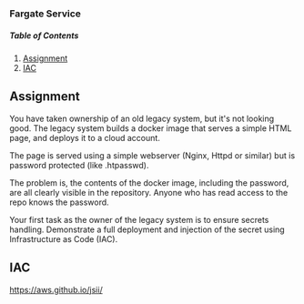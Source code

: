 ### Fargate Service

##### Table of Contents  
1. [Assignment](#assignment)  
2. [IAC](#iac)    


<a name="assignment"></a>
## Assignment

You have taken ownership of an old legacy system, but it&#39;s not looking good. The
legacy system builds a docker image that serves a simple HTML page, and deploys
it to a cloud account.  

The page is served using a simple webserver (Nginx, Httpd or similar) but is
password protected (like .htpasswd).  

The problem is, the contents of the docker image, including the password, are all
clearly visible in the repository. Anyone who has read access to the repo knows the
password.  

Your first task as the owner of the legacy system is to ensure secrets handling.
Demonstrate a full deployment and injection of the secret using Infrastructure as
Code (IAC).  

<a name="iac"></a>
## IAC




https://aws.github.io/jsii/
